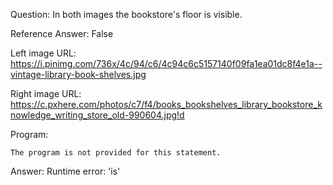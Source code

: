 Question: In both images the bookstore's floor is visible.

Reference Answer: False

Left image URL: https://i.pinimg.com/736x/4c/94/c6/4c94c6c5157140f09fa1ea01dc8f4e1a--vintage-library-book-shelves.jpg

Right image URL: https://c.pxhere.com/photos/c7/f4/books_bookshelves_library_bookstore_knowledge_writing_store_old-990604.jpg!d

Program:

```
The program is not provided for this statement.
```
Answer: Runtime error: 'is'

